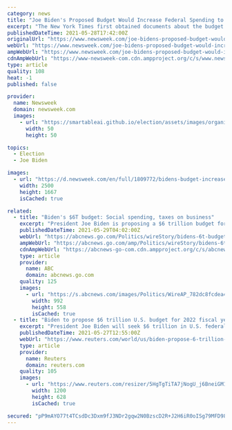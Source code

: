 ```yaml
---
category: news
title: "Joe Biden's Proposed Budget Would Increase Federal Spending to Equal 25% of U.S. Economy, Most Since WWII"
excerpt: "The New York Times first obtained documents about the budget request, reporting that Biden will call for total spending to rise to $8.2 trillion by 2031 with deficits topping $1.3 billion throughout the decade."
publishedDateTime: 2021-05-28T17:42:00Z
originalUrl: "https://www.newsweek.com/joe-bidens-proposed-budget-would-increase-federal-spending-equal-25-us-economy-most-since-1595970"
webUrl: "https://www.newsweek.com/joe-bidens-proposed-budget-would-increase-federal-spending-equal-25-us-economy-most-since-1595970"
ampWebUrl: "https://www.newsweek.com/joe-bidens-proposed-budget-would-increase-federal-spending-equal-25-us-economy-most-since-1595970?amp=1"
cdnAmpWebUrl: "https://www-newsweek-com.cdn.ampproject.org/c/s/www.newsweek.com/joe-bidens-proposed-budget-would-increase-federal-spending-equal-25-us-economy-most-since-1595970?amp=1"
type: article
quality: 108
heat: -1
published: false

provider:
  name: Newsweek
  domain: newsweek.com
  images:
    - url: "https://smartableai.github.io/election/assets/images/organizations/newsweek.com-50x50.jpg"
      width: 50
      height: 50

topics:
  - Election
  - Joe Biden

images:
  - url: "https://d.newsweek.com/en/full/1809772/bidens-budget-increase-spending-most-since-wwii.jpg"
    width: 2500
    height: 1667
    isCached: true

related:
  - title: "Biden's $6T budget: Social spending, taxes on business"
    excerpt: "President Joe Biden is proposing a $6 trillion budget for next year that’s piled high with new safety net programs for the poor and middle class"
    publishedDateTime: 2021-05-29T04:02:00Z
    webUrl: "https://abcnews.go.com/Politics/wireStory/bidens-6t-budget-social-spending-taxes-business-77975291"
    ampWebUrl: "https://abcnews.go.com/amp/Politics/wireStory/bidens-6t-budget-social-spending-taxes-business-77975291"
    cdnAmpWebUrl: "https://abcnews-go-com.cdn.ampproject.org/c/s/abcnews.go.com/amp/Politics/wireStory/bidens-6t-budget-social-spending-taxes-business-77975291"
    type: article
    provider:
      name: ABC
      domain: abcnews.go.com
    quality: 125
    images:
      - url: "https://s.abcnews.com/images/Politics/WireAP_782dc8fcdea4478c8b95358a5bb648b0_16x9_992.jpg"
        width: 992
        height: 558
        isCached: true
  - title: "Biden to propose $6 trillion U.S. budget for 2022 fiscal year -NYT"
    excerpt: "President Joe Biden will seek $6 trillion in U.S. federal spending for the 2022 fiscal year, rising to $8.2 trillion by 2031, the New York Times reported on Thursday, a day before the White House is expected to unveil its budget proposal."
    publishedDateTime: 2021-05-27T12:55:00Z
    webUrl: "https://www.reuters.com/world/us/biden-propose-6-trillion-us-budget-2022-fiscal-year-nyt-2021-05-27/"
    type: article
    provider:
      name: Reuters
      domain: reuters.com
    quality: 105
    images:
      - url: "https://www.reuters.com/resizer/5HgTgTiTA7jNogU_j6BneiGM1D4=/1200x628/smart/filters:quality(80)/cloudfront-us-east-2.images.arcpublishing.com/reuters/TLU3CX4B6NP4RIH2GN5UDDFTII.jpg"
        width: 1200
        height: 628
        isCached: true

secured: "pP9mAYO77t4TCsdDc3Dxm9fJ3NDr2gqw2N0BzscD2R+J2H6iR0oISg79MFD98Na8NRPHJtqsLEtjANsO4TROhcnRUF0aqPUnMyL9BMmQ3P8YnQt0uBv+MFLdjYwyMyRKUWdMChdOpn/9GOdLMtWOrL5vpHlAcyRN2BAP8zEpqyCuZ+MMZIRw5fRyvhd85r8PUlDaTqjoHBcWgU+8qtMeiXKOo6rVnQjOscU3wyIBEB1/l82i+pb8T3e2QDnoh35mDZDxmqP4gxQSv+1hedjplgAtXGsL9TzzuPXVGn+HTIHXZozXpbvIyJW20BGfCrgi5Ep0xR7EBXbQKLrZwout4ZQdFmAzHraloYHf+g9UXSQ=;A3USRa6tY1iGD7C+tAGcqQ=="
---
```



